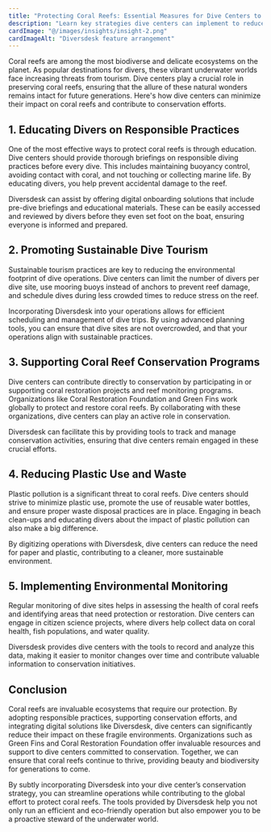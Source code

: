 ```yaml
---
title: "Protecting Coral Reefs: Essential Measures for Dive Centers to Minimize the Impact of Reef Tourism"
description: "Learn key strategies dive centers can implement to reduce the impact of reef tourism on coral reefs and support conservation efforts."
cardImage: "@/images/insights/insight-2.png"
cardImageAlt: "Diversdesk feature arrangement"
---
```


Coral reefs are among the most biodiverse and delicate ecosystems on the planet. As popular destinations for divers, these vibrant underwater worlds face increasing threats from tourism. Dive centers play a crucial role in preserving coral reefs, ensuring that the allure of these natural wonders remains intact for future generations. Here's how dive centers can minimize their impact on coral reefs and contribute to conservation efforts.

## 1. Educating Divers on Responsible Practices
One of the most effective ways to protect coral reefs is through education. Dive centers should provide thorough briefings on responsible diving practices before every dive. This includes maintaining buoyancy control, avoiding contact with coral, and not touching or collecting marine life. By educating divers, you help prevent accidental damage to the reef.

Diversdesk can assist by offering digital onboarding solutions that include pre-dive briefings and educational materials. These can be easily accessed and reviewed by divers before they even set foot on the boat, ensuring everyone is informed and prepared.

## 2. Promoting Sustainable Dive Tourism
Sustainable tourism practices are key to reducing the environmental footprint of dive operations. Dive centers can limit the number of divers per dive site, use mooring buoys instead of anchors to prevent reef damage, and schedule dives during less crowded times to reduce stress on the reef.

Incorporating Diversdesk into your operations allows for efficient scheduling and management of dive trips. By using advanced planning tools, you can ensure that dive sites are not overcrowded, and that your operations align with sustainable practices.

## 3. Supporting Coral Reef Conservation Programs
Dive centers can contribute directly to conservation by participating in or supporting coral restoration projects and reef monitoring programs. Organizations like Coral Restoration Foundation and Green Fins work globally to protect and restore coral reefs. By collaborating with these organizations, dive centers can play an active role in conservation.

Diversdesk can facilitate this by providing tools to track and manage conservation activities, ensuring that dive centers remain engaged in these crucial efforts.

## 4. Reducing Plastic Use and Waste
Plastic pollution is a significant threat to coral reefs. Dive centers should strive to minimize plastic use, promote the use of reusable water bottles, and ensure proper waste disposal practices are in place. Engaging in beach clean-ups and educating divers about the impact of plastic pollution can also make a big difference.

By digitizing operations with Diversdesk, dive centers can reduce the need for paper and plastic, contributing to a cleaner, more sustainable environment.

## 5. Implementing Environmental Monitoring
Regular monitoring of dive sites helps in assessing the health of coral reefs and identifying areas that need protection or restoration. Dive centers can engage in citizen science projects, where divers help collect data on coral health, fish populations, and water quality.

Diversdesk provides dive centers with the tools to record and analyze this data, making it easier to monitor changes over time and contribute valuable information to conservation initiatives.

## Conclusion
Coral reefs are invaluable ecosystems that require our protection. By adopting responsible practices, supporting conservation efforts, and integrating digital solutions like Diversdesk, dive centers can significantly reduce their impact on these fragile environments. Organizations such as Green Fins and Coral Restoration Foundation offer invaluable resources and support to dive centers committed to conservation. Together, we can ensure that coral reefs continue to thrive, providing beauty and biodiversity for generations to come.

By subtly incorporating Diversdesk into your dive center’s conservation strategy, you can streamline operations while contributing to the global effort to protect coral reefs. The tools provided by Diversdesk help you not only run an efficient and eco-friendly operation but also empower you to be a proactive steward of the underwater world.